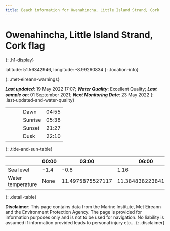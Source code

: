 ```yaml
---
title: Beach information for Owenahincha, Little Island Strand, Cork
---
```

# Owenahincha, Little Island Strand, Cork <span class="material-icons blue-flag" alt="This a Blue Flag beach">flag</span>
{: .h1-display}

latitude: 51.56342946, longitude: -8.99260834
{: .location-info}


{: .met-eireann-warnings}

___Last updated___: 19 May 2022 17:07; ___Water Quality___: Excellent Quality;
___Last sample on___: 01 September 2021; ___Next Monitoring Date___: 23 May 2022
{: .last-updated-and-water-quality}

|   |   |   |   |   |
|---|---|---|---|---|
|   |   |   | Dawn  | 04:55 |
|   |   |   | Sunrise  | 05:38 |
|   |   |   | Sunset  | 21:27 |
|   |   |   | Dusk  | 22:10 |
{: .tide-and-sun-table}

<div></div>

| | 00:00 | 03:00 | 06:00 | 09:00 | 12:00 | 15:00 | 18:00 | 21:00 |
|---|---|---|---|---|---|---|---|---|
| Sea level | -1.4 | -0.8 | 1.16 | 0.72| -1.2 | -0.95 | 0.99 | 0.96 |
| Water temperature | None | 11.4975875527117 | 11.384838223841044 | 11.41205557800608 | 11.63972017789182 | 11.66723817473725 | 11.634389384538432 | 11.822949224353465 |
{: .detail-table}

__Disclaimer__: This page contains data from the Marine Institute,
Met Eireann and the Environment Protection Agency. The page is provided for
information purposes only and is not to be used for navigation. No liability
is assumed if information provided leads to personal injury etc...
{: .disclaimer}